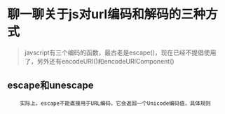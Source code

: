 # 聊一聊关于js对url编码和解码的三种方式

> javscript有三个编码的函数，最古老是escape()，现在已经不提倡使用了，另外还有encodeURI()和encodeURIComponent()

## escape和unescape

        实际上，escape不能直接用于URL编码，它会返回一个Unicode编码值，具体规则